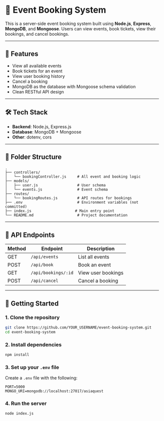
# 📅 Event Booking System

This is a server-side event booking system built using **Node.js**, **Express**, **MongoDB**, and **Mongoose**. Users can view events, book tickets, view their bookings, and cancel bookings.

---

## 🚀 Features

- View all available events
- Book tickets for an event
- View user booking history
- Cancel a booking
- MongoDB as the database with Mongoose schema validation
- Clean RESTful API design

---

## 🛠️ Tech Stack

- **Backend**: Node.js, Express.js
- **Database**: MongoDB + Mongoose
- **Other**: dotenv, cors

---

## 📁 Folder Structure

```
.
├── controllers/
│   └── bookingController.js     # All event and booking logic
├── models/
│   ├── user.js                  # User schema
│   └── events.js                # Event schema
├── routes/
│   └── bookingRoutes.js         # API routes for bookings
├── .env                         # Environment variables (not committed)
├── index.js                    # Main entry point
└── README.md                    # Project documentation
```

---

## 🧪 API Endpoints

| Method | Endpoint           | Description              |
|--------|--------------------|--------------------------|
| GET    | `/api/events`      | List all events          |
| POST   | `/api/book`        | Book an event            |
| GET    | `/api/bookings/:id`| View user bookings       |
| POST   | `/api/cancel`      | Cancel a booking         |

---

## 🧰 Getting Started

### 1. Clone the repository
```bash
git clone https://github.com/YOUR_USERNAME/event-booking-system.git
cd event-booking-system
```

### 2. Install dependencies
```bash
npm install
```

### 3. Set up your `.env` file
Create a `.env` file with the following:
```
PORT=5000
MONGO_URI=mongodb://localhost:27017/asiaquest
```

### 4. Run the server
```bash
node index.js
```

